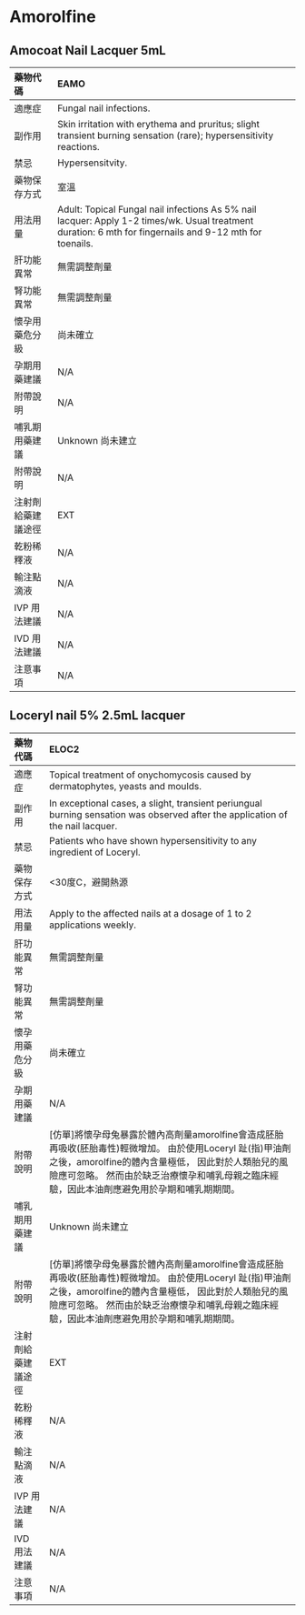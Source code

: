 # Amorolfine

## Amocoat Nail Lacquer 5mL

| 藥物代碼 | EAMO |
| :--- | :--- |
| 適應症 | Fungal nail infections. |
| 副作用 | Skin irritation with erythema and pruritus; slight transient burning sensation \(rare\); hypersensitivity reactions. |
| 禁忌 | Hypersensitvity. |
| 藥物保存方式 | 室溫 |
| 用法用量 | Adult: Topical Fungal nail infections As 5% nail lacquer: Apply 1-2 times/wk. Usual treatment duration: 6 mth for fingernails and 9-12 mth for toenails. |
| 肝功能異常 | 無需調整劑量 |
| 腎功能異常 | 無需調整劑量 |
| 懷孕用藥危分級 | 尚未確立 |
| 孕期用藥建議 | N/A |
| 附帶說明 | N/A |
| 哺乳期用藥建議 | Unknown 尚未建立 |
| 附帶說明 | N/A |
| 注射劑給藥建議途徑 | EXT |
| 乾粉稀釋液 | N/A |
| 輸注點滴液 | N/A |
| IVP 用法建議 | N/A |
| IVD 用法建議 | N/A |
| 注意事項 | N/A |

## Loceryl nail 5% 2.5mL lacquer

| 藥物代碼 | ELOC2 |
| :--- | :--- |
| 適應症 | Topical treatment of onychomycosis caused by dermatophytes, yeasts and moulds. |
| 副作用 | In exceptional cases, a slight, transient periungual burning sensation was observed after the application of the nail lacquer. |
| 禁忌 | Patients who have shown hypersensitivity to any ingredient of Loceryl. |
| 藥物保存方式 | &lt;30度C，避開熱源 |
| 用法用量 | Apply to the affected nails at a dosage of 1 to 2 applications weekly. |
| 肝功能異常 | 無需調整劑量 |
| 腎功能異常 | 無需調整劑量 |
| 懷孕用藥危分級 | 尚未確立 |
| 孕期用藥建議 | N/A |
| 附帶說明 | \[仿單\]將懷孕母兔暴露於體內高劑量amorolfine會造成胚胎再吸收\(胚胎毒性\)輕微增加。 由於使用Loceryl 趾\(指\)甲油劑之後，amorolfine的體內含量極低， 因此對於人類胎兒的風險應可忽略。 然而由於缺乏治療懷孕和哺乳母親之臨床經驗，因此本油劑應避免用於孕期和哺乳期期間。 |
| 哺乳期用藥建議 | Unknown 尚未建立 |
| 附帶說明 | \[仿單\]將懷孕母兔暴露於體內高劑量amorolfine會造成胚胎再吸收\(胚胎毒性\)輕微增加。 由於使用Loceryl 趾\(指\)甲油劑之後，amorolfine的體內含量極低， 因此對於人類胎兒的風險應可忽略。 然而由於缺乏治療懷孕和哺乳母親之臨床經驗，因此本油劑應避免用於孕期和哺乳期期間。 |
| 注射劑給藥建議途徑 | EXT |
| 乾粉稀釋液 | N/A |
| 輸注點滴液 | N/A |
| IVP 用法建議 | N/A |
| IVD 用法建議 | N/A |
| 注意事項 | N/A |

